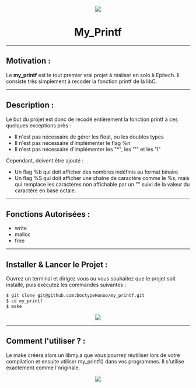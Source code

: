 <p align="center">
  <img src="https://user-images.githubusercontent.com/91092610/174810019-f510ca1e-60b4-404c-990a-56407b5a6cfc.png"/>
</p>
<h1 align="center">
   My_Printf
</h1>

---

## Motivation : 

Le **my_printf** est le tout premier vrai projet à réaliser en solo à Epitech. Il consiste très simplement à recoder la fonction printf de la libC.

---

## Description :

Le but du projet est donc de recodé entièrement la fonction printf à ces quelques exceptions près : 
- Il n'est pas nécessaire de gérer les float, ou les doubles types
- Il n'est pas nécessaire d'implémenter le flag %n
- Il n'est pas nécessaire d'implémenter les "\*", les "'" et les "I"

Cependant, doivent être ajouté :
- Un flag %b qui doit afficher des nombres indéfinis au format binaire
- Un flag %S qui doit afficher une chaîne de caractère comme le %s, mais qui remplace les caractères non affichable par un "\" suivi de la valeur du caractère en base octale.

---

## Fonctions Autorisées : 

- write
- malloc
- free

---

## Installer & Lancer le Projet :

Ouvrez un terminal et dirigez vous ou vous souhaitez que le projet soit installé, puis exécutez les commandes suivantes : 
```bash
$ git clone git@github.com:DoctypeHonoo/my_printf.git
$ cd my_printf
$ make
```
<p align="center">
  <img src="https://user-images.githubusercontent.com/91092610/174813458-53586f82-45c6-4b07-a6d8-f908227c5d98.png">
</p>

---

## Comment l'utiliser ? : 

Le make créera alors un libmy.a que vous pourrez réutiliser lors de votre compilation et ensuite utiliser my_printf() dans vos programmes. Il s'utilise exactement comme l'originale.

<p align="center">
  <img src="https://user-images.githubusercontent.com/91092610/174815047-3078ab97-4244-4831-a426-3a32813c3d1f.png">
</p>
